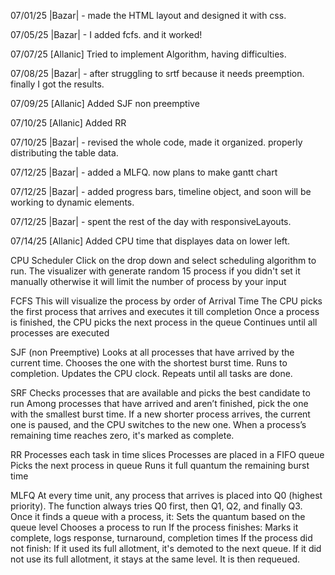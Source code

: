 07/01/25
|Bazar| - made the HTML layout and designed it with css.

07/05/25
|Bazar| - I added fcfs. and it worked!

07/07/25
[Allanic] Tried to implement Algorithm, having difficulties.

07/08/25
|Bazar| - after struggling to srtf because it needs preemption. finally I got the results.

07/09/25
[Allanic] Added SJF non preemptive

07/10/25
[Allanic] Added RR

07/10/25
|Bazar| - revised the whole code, made it organized. properly distributing the table data.

07/12/25
|Bazar| - added a MLFQ. now plans to make gantt chart

07/12/25
|Bazar| - added progress bars, timeline object, and soon will be working to dynamic elements.

07/12/25
|Bazar| - spent the rest of the day with responsiveLayouts.

07/14/25
[Allanic] Added CPU time that displayes data on lower left.


CPU Scheduler
Click on the drop down and select scheduling algorithm to run.
The visualizer with generate random 15 process if you didn't set it manually
otherwise it will limit the number of process by your input

FCFS
This will visualize the process by order of Arrival Time
The CPU picks the first process that arrives and executes it till completion
Once a process is finished, the CPU picks the next process in the queue
Continues until all processes are executed

SJF (non Preemptive)
Looks at all processes that have arrived by the current time.
Chooses the one with the shortest burst time.
Runs to completion.
Updates the CPU clock.
Repeats until all tasks are done.

SRF
Checks processes that are available and picks the best candidate to run
Among processes that have arrived and aren’t finished, pick the one with the smallest burst time.
If a new shorter process arrives, the current one is paused, and the CPU switches to the new one.
When a process’s remaining time reaches zero, it's marked as complete.

RR
Processes each task in time slices
Processes are placed in a FIFO queue
Picks the next process in queue
Runs it full quantum the remaining burst time 

MLFQ
At every time unit, any process that arrives is placed into Q0 (highest priority).
The function always tries Q0 first, then Q1, Q2, and finally Q3.
Once it finds a queue with a process, it:
    Sets the quantum based on the queue level
    Chooses a process to run
If the process finishes:
  Marks it complete, logs response, turnaround, completion times
If the process did not finish:
  If it used its full allotment, it's demoted to the next queue.
  If it did not use its full allotment, it stays at the same level.
  It is then requeued.
